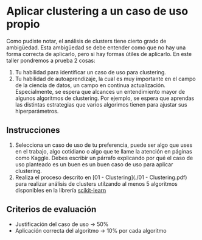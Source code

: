# Aplicar clustering a un caso de uso propio

Como pudiste notar, el análisis de clusters tiene cierto grado de ambigüedad. Esta ambigüedad se debe entender como que no hay una forma correcta de aplicarlo, pero si hay formas útiles de aplicarlo. En este taller pondremos a prueba 2 cosas:

1. Tu habilidad para identificar un caso de uso para clustering.
2. Tu habilidad de autoaprendizaje, la cual es muy importante en el campo de la ciencia de datos, un campo en continua actualización. Especialmente, se espera que alcances un entendimiento mayor de algunos algoritmos de clustering. Por ejemplo, se espera que aprendas las distintas estrategias que varios algorimos tienen para ajustar sus hiperparámetros. 

## Instrucciones

1. Selecciona un caso de uso de tu preferencia, puede ser algo que uses en el trabajo, algo cotidiano o algo que te llame la atención en páginas como Kaggle. Debes escribir un párrafo explicando por qué el caso de uso planteado es un buen es un buen caso de uso para aplicar clustering.
2. Realiza el proceso descrito en [01 - Clustering](./01 - Clustering.pdf) para realizar análisis de clusters utilzando al menos 5 algoritmos disponibles en la librería [scikit-learn](https://scikit-learn.org/stable/)

## Criterios de evaluación

- Justificación del caso de uso -> 50%
- Aplicación correcta del algoritmo -> 10% por cada algoritmo